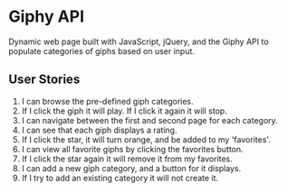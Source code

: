 # Giphy API

Dynamic web page built with JavaScript, jQuery, and the Giphy API to populate categories of giphs based on user input.

## User Stories

1. I can browse the pre-defined giph categories.
2. If I click the giph it will play. If I click it again it will stop.
3. I can navigate between the first and second page for each category.
4. I can see that each giph displays a rating.
5. If I click the star, it will turn orange, and be added to my 'favorites'.
6. I can view all favorite giphs by clicking the favorites button.
7. If I click the star again it will remove it from my favorites.
8. I can add a new giph category, and a button for it displays.
9. If I try to add an existing category it will not create it.